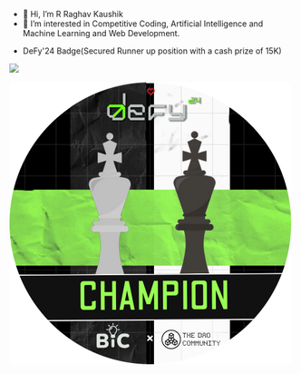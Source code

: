- 👋 Hi, I’m R Raghav Kaushik
- 👀 I’m interested in Competitive Coding, Artificial Intelligence and Machine Learning and Web Development. 
 <!---
- 🌱 I’m currently learning ...
- 💞️ I’m looking to collaborate on ...
- 📫 How to reach me ...
- 😄 Pronouns: ...
- ⚡ Fun fact: ...
--->

- DeFy'24 Badge(Secured Runner up position with a cash prize of 15K)
<p>
  <img src="https://api.vaunt.dev/v1/github/entities/raghavkaushik2004/achievements?format=svg&limit=3" width="350" />
</p>
<p>
 <img alt="5-modified.png" src="https://github.com/ojasaklechayt/ojasaklechayt/blob/1ac15979b7b0b0efd55e89a963aacc10a0c53df7/5-modified.png?raw=true" data-hpc="true" class="Box-sc-g0xbh4-0 kzRgrI">
 
</p>

<!---
raghavkaushik2004/raghavkaushik2004 is a ✨ special ✨ repository because its `README.md` (this file) appears on your GitHub profile.
You can click the Preview link to take a look at your changes.
--->
